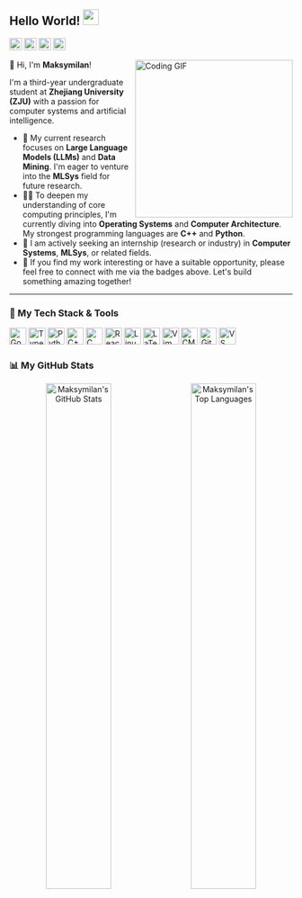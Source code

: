 ## Hello World! <img src="https://media.giphy.com/media/hvRJCLFzcasrR4ia7z/giphy.gif" width="28">

<p align="left">
  <a href="https://github.com/maksymilan" target="_blank"><img src="https://img.shields.io/github/followers/maksymilan?label=follow&style=social" height="22" title="Follow me" /></a>
  <a href="https://scholar.google.co.uk/citations?user=Komsf1YAAAAJ&hl=en" target="_blank"><img src="https://img.shields.io/badge/Google_Scholar-4285F4?style=flat&logo=google-scholar&logoColor=white" height="22" title="My Google Scholar"/></a>
  <a href="mailto:hudou0597@gmail.com"><img src="https://img.shields.io/badge/-Gmail-D14836?style=flat&logo=Gmail&logoColor=white" height="22" title="Email me"/></a>
  <img src="https://img.shields.io/badge/WeChat-d19162934675-07C160?style=flat&logo=wechat&logoColor=white" height="22" title="Contact me on WeChat"/>
</p>

<img align="right" width="280" src="https://pa1.narvii.com/6580/8098c6e9207376889eeb0532d9f5a0723c4d73f5_hq.gif" alt="Coding GIF"/>

👋 Hi, I'm **Maksymilan**!

I'm a third-year undergraduate student at **Zhejiang University (ZJU)** with a passion for computer systems and artificial intelligence.

* 🔬 My current research focuses on **Large Language Models (LLMs)** and **Data Mining**. I'm eager to venture into the **MLSys** field for future research.
* 👨‍💻 To deepen my understanding of core computing principles, I'm currently diving into **Operating Systems** and **Computer Architecture**. My strongest programming languages are **C++** and **Python**.
* 🚀 I am actively seeking an internship (research or industry) in **Computer Systems**, **MLSys**, or related fields.
* 🤝 If you find my work interesting or have a suitable opportunity, please feel free to connect with me via the badges above. Let's build something amazing together!

---

### 🚀 My Tech Stack & Tools

<p align="left">
  <img height="30" src="https://cdn.jsdelivr.net/gh/devicons/devicon@latest/icons/go/go-original-wordmark.svg" alt="Go">
  <img height="30" src="https://cdn.jsdelivr.net/gh/devicons/devicon@latest/icons/typescript/typescript-original.svg" alt="TypeScript">
  <img height="30" src="https://cdn.jsdelivr.net/gh/devicons/devicon@latest/icons/python/python-original.svg" alt="Python">
  <img height="30" src="https://cdn.jsdelivr.net/gh/devicons/devicon@latest/icons/cplusplus/cplusplus-original.svg" alt="C++">
  <img height="30" src="https://cdn.jsdelivr.net/gh/devicons/devicon@latest/icons/c/c-original.svg" alt="C">
  <img height="30" src="https://cdn.jsdelivr.net/gh/devicons/devicon@latest/icons/react/react-original-wordmark.svg" alt="React">
  <img height="30" src="https://cdn.jsdelivr.net/gh/devicons/devicon@latest/icons/linux/linux-original.svg" alt="Linux">
  <img height="30" src="https://cdn.jsdelivr.net/gh/devicons/devicon@latest/icons/latex/latex-original.svg" alt="LaTeX">
  <img height="30" src="https://cdn.jsdelivr.net/gh/devicons/devicon@latest/icons/vim/vim-original.svg" alt="Vim">
  <img height="30" src="https://cdn.jsdelivr.net/gh/devicons/devicon@latest/icons/cmake/cmake-original.svg" alt="CMake">
  <img height="30" src="https://cdn.jsdelivr.net/gh/devicons/devicon@latest/icons/git/git-original.svg" alt="Git">
  <img height="30" src="https://cdn.jsdelivr.net/gh/devicons/devicon@latest/icons/vscode/vscode-original.svg" alt="VS Code">
</p>

### 📊 My GitHub Stats

<p align="center">
  <img align="center" width="48%" src="https://github-readme-stats.vercel.app/api?username=maksymilan&count_private=true&show_icons=true&theme=tokyonight&icon_color=79ff97&title_color=79ff97&bg_color=0d1117" alt="Maksymilan's GitHub Stats"/>
  &nbsp;&nbsp; <img align="center" width="48%" src="https://github-readme-stats.vercel.app/api/top-langs/?username=maksymilan&layout=compact&theme=tokyonight&bg_color=0d1117&title_color=79ff97&exclude_repo=maksymilan.github.io,pre-blog" alt="Maksymilan's Top Languages"/>
</p>